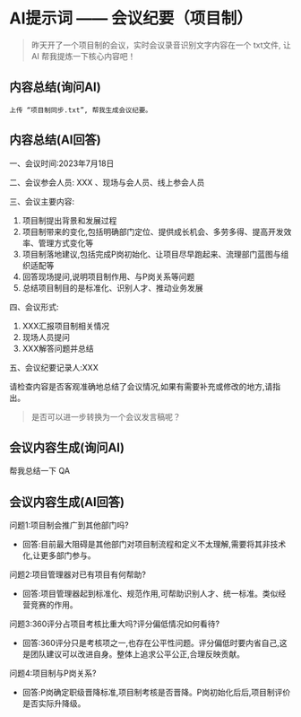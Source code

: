 <!---
markmeta_author: titlwind
markmeta_date: 2023-07-06
markmeta_title: AI提示词 —— 会议纪要（项目制）
markmeta_categories: ai
markmeta_tags: ai,prompt-engineering
-->
# AI提示词 —— 会议纪要（项目制）


> 昨天开了一个项目制的会议，实时会议录音识别文字内容在一个 txt文件, 让 AI 帮我提炼一下核心内容吧！


## 内容总结(询问AI)
```
上传 “项目制同步.txt”, 帮我生成会议纪要。
```


## 内容总结(AI回答)

一、会议时间:2023年7月18日

二、会议参会人员: XXX 、现场与会人员、线上参会人员

三、会议主要内容:

1. 项目制提出背景和发展过程
2. 项目制带来的变化,包括明确部门定位、提供成长机会、多劳多得、提高开发效率、管理方式变化等
3. 项目制落地建议,包括完成P岗初始化、让项目尽早跑起来、流理部门蓝图与组织适配等
4. 回答现场提问,说明项目制作用、与P岗关系等问题
5. 总结项目制目的是标准化、识别人才、推动业务发展

四、会议形式:
1. XXX汇报项目制相关情况
2. 现场人员提问
3. XXX解答问题并总结

五、会议纪要记录人:XXX

请检查内容是否客观准确地总结了会议情况,如果有需要补充或修改的地方,请指出。


> 是否可以进一步转换为一个会议发言稿呢？


## 会议内容生成(询问AI)

帮我总结一下 QA


## 会议内容生成(AI回答)

问题1:项目制会推广到其他部门吗?
- 回答:目前最大阻碍是其他部门对项目制流程和定义不太理解,需要将其非技术化,让更多部门参与。

问题2:项目管理器对已有项目有何帮助?
- 回答:项目管理器起到标准化、规范作用,可帮助识别人才、统一标准。类似经营竞赛的作用。

问题3:360评分占项目考核比重大吗?评分偏低情况如何看待?
- 回答:360评分只是考核项之一,也存在公平性问题。评分偏低时要内省自己,这是团队建议可以改进自身。整体上追求公平公正,合理反映贡献。

问题4:项目制与P岗关系?
- 回答:P岗确定职级晋降标准,项目制考核是否晋降。P岗初始化后后,项目制评价是否实际升降级。